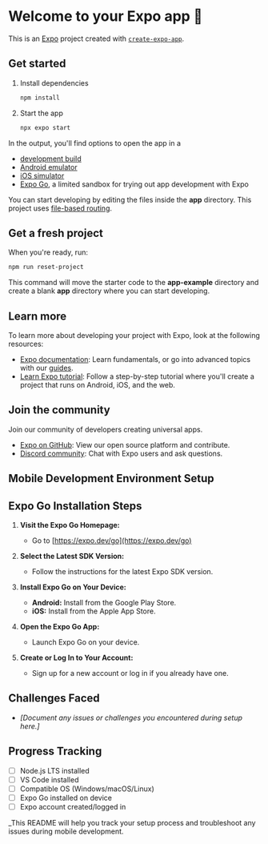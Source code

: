 # Welcome to your Expo app 👋

This is an [Expo](https://expo.dev) project created with [`create-expo-app`](https://www.npmjs.com/package/create-expo-app).

## Get started

1. Install dependencies

   ```bash
   npm install
   ```

2. Start the app

   ```bash
   npx expo start
   ```

In the output, you'll find options to open the app in a

- [development build](https://docs.expo.dev/develop/development-builds/introduction/)
- [Android emulator](https://docs.expo.dev/workflow/android-studio-emulator/)
- [iOS simulator](https://docs.expo.dev/workflow/ios-simulator/)
- [Expo Go](https://expo.dev/go), a limited sandbox for trying out app development with Expo

You can start developing by editing the files inside the **app** directory. This project uses [file-based routing](https://docs.expo.dev/router/introduction).

## Get a fresh project

When you're ready, run:

```bash
npm run reset-project
```

This command will move the starter code to the **app-example** directory and create a blank **app** directory where you can start developing.

## Learn more

To learn more about developing your project with Expo, look at the following resources:

- [Expo documentation](https://docs.expo.dev/): Learn fundamentals, or go into advanced topics with our [guides](https://docs.expo.dev/guides).
- [Learn Expo tutorial](https://docs.expo.dev/tutorial/introduction/): Follow a step-by-step tutorial where you'll create a project that runs on Android, iOS, and the web.

## Join the community

Join our community of developers creating universal apps.

- [Expo on GitHub](https://github.com/expo/expo): View our open source platform and contribute.
- [Discord community](https://chat.expo.dev): Chat with Expo users and ask questions.

## Mobile Development Environment Setup

## Expo Go Installation Steps

1. **Visit the Expo Go Homepage:**
   - Go to [https://expo.dev/go](https://expo.dev/go)

2. **Select the Latest SDK Version:**
   - Follow the instructions for the latest Expo SDK version.

3. **Install Expo Go on Your Device:**
   - **Android:** Install from the Google Play Store.
   - **iOS:** Install from the Apple App Store.

4. **Open the Expo Go App:**
   - Launch Expo Go on your device.

5. **Create or Log In to Your Account:**
   - Sign up for a new account or log in if you already have one.

## Challenges Faced

- _[Document any issues or challenges you encountered during setup here.]_

## Progress Tracking

- [ ] Node.js LTS installed
- [ ] VS Code installed
- [ ] Compatible OS (Windows/macOS/Linux)
- [ ] Expo Go installed on device
- [ ] Expo account created/logged in

_This README will help you track your setup process and troubleshoot any issues during mobile development.
